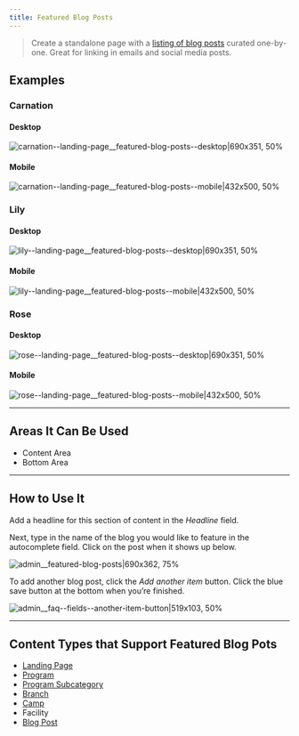 ```yaml
---
title: Featured Blog Posts
---
```



> Create a standalone page with a [listing of blog posts](https://community.openymca.org/t/blog-post-content-types-open-y-user-docs/693) curated one-by-one. Great for linking in emails and social media posts.

## Examples
### Carnation
#### Desktop
![carnation--landing-page__featured-blog-posts--desktop|690x351, 50%](upload://q2pJKeNotDnXSMUVaxZMD0uBpat.jpeg)
#### Mobile
![carnation--landing-page__featured-blog-posts--mobile|432x500, 50%](upload://xUybepe2FCK97hPYCS28UzTOXXo.png)

### Lily
#### Desktop
![lily--landing-page__featured-blog-posts--desktop|690x351, 50%](upload://4jQHEsYyiuFmDgSxjBpRelW56yt.jpeg)
#### Mobile
![lily--landing-page__featured-blog-posts--mobile|432x500, 50%](upload://ho5MZGawd0QZPb3UYbfRrqMjL24.png)
### Rose
#### Desktop
![rose--landing-page__featured-blog-posts--desktop|690x351, 50%](upload://gT95aCMys7l1EkslO66nU40I7Zd.jpeg)
#### Mobile
![rose--landing-page__featured-blog-posts--mobile|432x500, 50%](upload://yirY07PrXs21g5WI9qOp0DitXNq.png)

---
## Areas It Can Be Used

* Content Area
* Bottom Area

---

## How to Use It

Add a headline for this section of content in the *Headline* field.

Next, type in the name of the blog you would like to feature in the autocomplete field. Click on the post when it shows up below.

![admin__featured-blog-posts|690x362, 75%](upload://f4c2KSFRr2ImmtVoy23iT5FumUU.png)

To add another blog post, click the *Add another item* button. Click the blue save button at the bottom when you’re finished.

![admin__faq--fields--another-item-button|519x103, 50%](upload://AqY7M0bqDgJoNcd2SJBITxUiglp.png)

---

## Content Types that Support Featured Blog Pots

* [Landing Page](https://community.openymca.org/t/landing-page-content-types-open-y-user-docs/667)
* [Program](https://community.openymca.org/t/program-content-types-open-y-user-docs/691)
* [Program Subcategory](https://community.openymca.org/t/landing-page-content-types-open-y-user-docs/667)
* [Branch](https://community.openymca.org/t/branch-content-types-open-y-user-docs/685)
* [Camp](https://community.openymca.org/t/camp-content-types-user-docs/690)
* Facility
* [Blog Post](https://community.openymca.org/t/blog-post-content-types-open-y-user-docs/693)